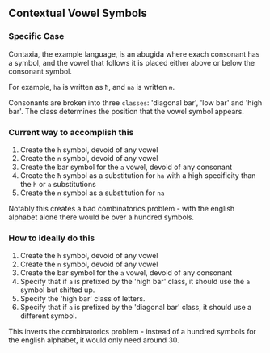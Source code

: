 ## Contextual Vowel Symbols

### Specific Case

Contaxia, the example language, is an abugida where exach consonant has a symbol, and the vowel that follows it is placed either above or below the consonant symbol.

For example, `ha` is written as `ħ`, and `na` is written `ꞥ`.

Consonants are broken into three `classes`: 'diagonal bar', 'low bar' and 'high bar'. The class determines the position that the vowel symbol appears.

### Current way to accomplish this

1. Create the `h` symbol, devoid of any vowel
2. Create the `n` symbol, devoid of any vowel
3. Create the bar symbol for the `a` vowel, devoid of any consonant
4. Create the `ħ` symbol as a substitution for `ha` with a high specificity than the `h` or `a` substitutions
5. Create the `ꞥ` symbol as a substitution for `na`

Notably this creates a bad combinatorics problem - with the english alphabet alone there would be over a hundred symbols.

### How to ideally do this

1. Create the `h` symbol, devoid of any vowel
2. Create the `n` symbol, devoid of any vowel
3. Create the bar symbol for the `a` vowel, devoid of any consonant
4. Specify that if `a` is prefixed by the 'high bar' class, it should use the `a` symbol but shifted up.
5. Specify the 'high bar' class of letters.
6. Specify that if `a` is prefixed by the 'diagonal bar' class, it should use a different symbol.

This inverts the combinatorics problem - instead of a hundred symbols for the english alphabet, it would only need around 30.